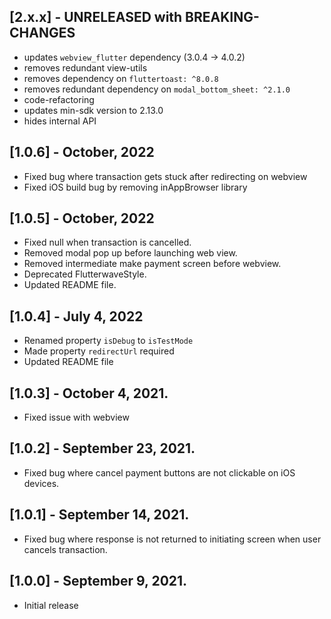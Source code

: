 ## [2.x.x] - UNRELEASED with BREAKING-CHANGES
* updates `webview_flutter` dependency (3.0.4 -> 4.0.2)
* removes redundant view-utils
* removes dependency on `fluttertoast: ^8.0.8`
* removes redundant dependency on `modal_bottom_sheet: ^2.1.0`
* code-refactoring
* updates min-sdk version to 2.13.0
* hides internal API

## [1.0.6] - October, 2022
* Fixed bug where transaction gets stuck after redirecting on webview
* Fixed iOS build bug by removing inAppBrowser library

## [1.0.5] - October, 2022
* Fixed null when transaction is cancelled.
* Removed modal pop up before launching web view.
* Removed intermediate make payment screen before webview.
* Deprecated FlutterwaveStyle.
* Updated README file.

## [1.0.4] - July 4, 2022
* Renamed property `isDebug` to `isTestMode`
* Made property `redirectUrl` required
* Updated README file

## [1.0.3] - October 4, 2021.
* Fixed issue with webview

## [1.0.2] - September 23, 2021.
* Fixed bug where cancel payment buttons are not clickable on iOS devices.

## [1.0.1] - September 14, 2021.
* Fixed bug where response is not returned to initiating screen when user cancels transaction.

## [1.0.0] - September 9, 2021.
* Initial release